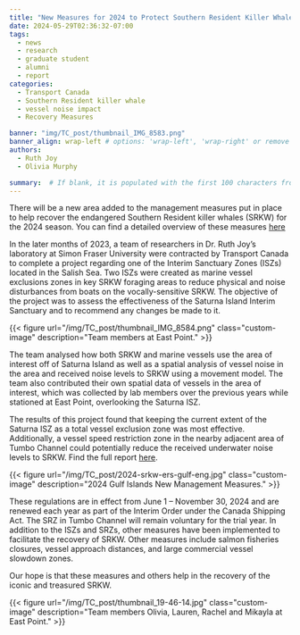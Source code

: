 ```yaml
---
title: "New Measures for 2024 to Protect Southern Resident Killer Whales"
date: 2024-05-29T02:36:32-07:00
tags: 
  - news
  - research
  - graduate student
  - alumni
  - report
categories: 
  - Transport Canada
  - Southern Resident killer whale
  - vessel noise impact
  - Recovery Measures

banner: "img/TC_post/thumbnail_IMG_8583.png"
banner_align: wrap-left # options: 'wrap-left', 'wrap-right' or remove for none
authors: 
  - Ruth Joy
  - Olivia Murphy

summary:  # If blank, it is populated with the first 100 characters from the post 
---
```


There will be a new area added to the management measures put in place to help recover the endangered Southern Resident killer whales (SRKW) for the 2024 season. You can find a detailed overview of these measures [here](https://www.pac.dfo-mpo.gc.ca/fm-gp/mammals-mammiferes/whales-baleines/srkw-measures-mesures-ers-eng.html)

In the later months of 2023, a team of researchers in Dr. Ruth Joy’s laboratory at Simon Fraser University were contracted by Transport Canada to complete a project regarding one of the Interim Sanctuary Zones (ISZs) located in the Salish Sea. Two ISZs were created as marine vessel exclusions zones in key SRKW foraging areas to reduce physical and noise disturbances from boats on the vocally-sensitive SRKW. The objective of the project was to assess the effectiveness of the Saturna Island Interim Sanctuary and to recommend any changes be made to it.

{{< figure url="/img/TC_post/thumbnail_IMG_8584.png" class="custom-image" description="Team members at East Point." >}}


The team analysed how both SRKW and marine vessels use the area of interest off of Saturna Island as well as a spatial analysis of vessel noise in the area and received noise levels to SRKW using a movement model. The team also contributed their own spatial data of vessels in the area of interest, which was collected by lab members over the previous years while stationed at East Point, overlooking the Saturna ISZ.

The results of this project found that keeping the current extent of the Saturna ISZ as a total vessel exclusion zone was most effective. Additionally, a vessel speed restriction zone in the nearby adjacent area of Tumbo Channel could potentially reduce the received underwater noise levels to SRKW. Find the full report [here](https://www.sfu.ca/~rjoy/SaturnaAnalysisOfMeasures_SFU.pdf).

{{< figure url="/img/TC_post/2024-srkw-ers-gulf-eng.jpg" class="custom-image" description="2024 Gulf Islands New Management Measures." >}}

These regulations are in effect from June 1 – November 30, 2024 and are renewed each year as part of the Interim Order under the Canada Shipping Act. The SRZ in Tumbo Channel will remain voluntary for the trial year. In addition to the ISZs and SRZs, other measures have been implemented to facilitate the recovery of SRKW. Other measures include salmon fisheries closures, vessel approach distances, and large commercial vessel slowdown zones.

Our hope is that these measures and others help in the recovery of the iconic and treasured SRKW.

{{< figure url="/img/TC_post/thumbnail_19-46-14.jpg" class="custom-image" description="Team members Olivia, Lauren, Rachel and Mikayla at East Point." >}}


